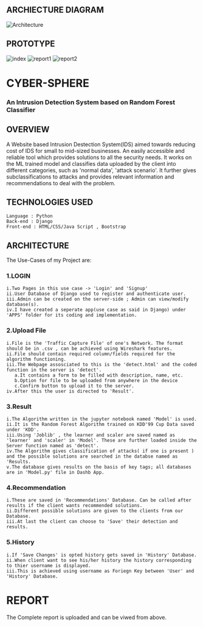 ## ARCHIECTURE DIAGRAM
![Architecture](https://user-images.githubusercontent.com/69494580/108812803-c2b41e00-75d5-11eb-9c46-228306675190.PNG)



## PROTOTYPE

![index](https://user-images.githubusercontent.com/69494580/108813531-34d93280-75d7-11eb-9da0-06aa7d48ab65.PNG)
![report1](https://user-images.githubusercontent.com/69494580/108813540-399de680-75d7-11eb-81a5-43590850656e.PNG)
![report2](https://user-images.githubusercontent.com/69494580/108813542-3a367d00-75d7-11eb-98c1-a96513f37cea.PNG)
# CYBER-SPHERE

### An Intrusion Detection System based on Random Forest Classifier
## OVERVIEW
A Website based Intrusion Destection System(IDS) aimed towards reducing cost of IDS for small to mid-sized businesses. An easily accessible and reliable tool which provides solutions to all the security needs. It works on the ML trained model and classifies data uploaded by the client into different categories, such as 'normal data', 'attack scenario'. It further gives subclassifications to attacks and provides relevant information and recommendations to deal with the problem.

## TECHNOLOGIES USED
    Language : Python
    Back-end : Django
    Front-end : HTML/CSS/Java Script , Bootstrap
## ARCHITECTURE
The Use-Cases of my Project are:

### 1.LOGIN

    i.Two Pages in this use case -> 'Login' and 'Signup'
    ii.User Database of Django used to register and authenticate user.
    iii.Admin can be created on the server-side ; Admin can view/modify database(s).
    iv.I have created a seperate app(use case as said in Django) under 'APPS' folder for its coding and implementation.
### 2.Upload File

    i.File is the 'Traffic Capture File' of one's Network. The format should be in .csv , can be achieved using Wireshark features.
    ii.File should contain required column/fields required for the algorithm functioning.
    iii.The Webpage assosciated to this is the 'detect.html' and the coded function in the server is 'detect'.
       a.It contains a form to be filled with description, name, etc.
       b.Option for file to be uploaded from anywhere in the device
       c.Confirm button to upload it to the server.
    iv.After this the user is directed to 'Result'.
### 3.Result

    i.The Algorithm written in the jupyter notebook named 'Model' is used.
    ii.It is the Random Forest Algorithm trained on KDD'99 Cup Data saved under 'KDD'.
    iii.Using 'Joblib' , the learner and scaler are saved named as 'learner' and 'scaler' in 'Model'. These are further loaded inside the Server function named as 'detect'.
    iv.The Algorithm gives classification of attacks( if one is present ) and the possible solutions are searched in the databse named as 'Results.
    v.The database gives results on the basis of key tags; all databases are in 'Model.py' file in Dashb App.
### 4.Recommendation

    i.These are saved in 'Recommendations' Database. Can be called after results if the client wants recommended solutions.
    ii.Different possible solutions are given to the clients from our Database.
    iii.At last the client can choose to 'Save' their detection and results.
### 5.History

    i.If 'Save Changes' is opted history gets saved in 'History' Database.
    ii.When client want to see his/her history the history corresponding to thier username is displayed.
    iii.This is achieved using username as Foriegn Key between 'User' and 'History' Database.
    
# REPORT
The Complete report is uploaded and can be viwed from above.
